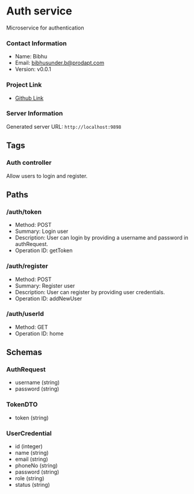 # Auth service

Microservice for authentication

### Contact Information
- Name: Bibhu
- Email: [bibhusunder.b@prodapt.com](mailto:bibhusunder.b@prodapt.com)
- Version: v0.0.1

### Project Link
- [Github Link](https://github.com/bibhup04/onestop/tree/main/auth-service)

### Server Information
Generated server URL: `http://localhost:9898`

## Tags

### Auth controller
Allow users to login and register.

## Paths

### /auth/token
- Method: POST
- Summary: Login user
- Description: User can login by providing a username and password in authRequest.
- Operation ID: getToken

### /auth/register
- Method: POST
- Summary: Register user
- Description: User can register by providing user credentials.
- Operation ID: addNewUser

### /auth/userId
- Method: GET
- Operation ID: home

## Schemas

### AuthRequest
- username (string)
- password (string)

### TokenDTO
- token (string)

### UserCredential
- id (integer)
- name (string)
- email (string)
- phoneNo (string)
- password (string)
- role (string)
- status (string)
